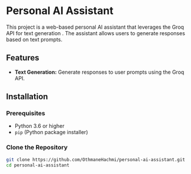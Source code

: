 # Personal AI Assistant

This project is a web-based personal AI assistant that leverages the Groq API for text generation . The assistant allows users to generate responses based on text prompts.

## Features
- **Text Generation:** Generate responses to user prompts using the Groq API.

## Installation

### Prerequisites

- Python 3.6 or higher
- `pip` (Python package installer)

### Clone the Repository

```sh
git clone https://github.com/OthmaneHachmi/personal-ai-assistant.git
cd personal-ai-assistant
